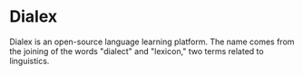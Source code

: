 # Dialex

Dialex is an open-source language learning platform. The name comes from the joining of the words "dialect" and "lexicon," two terms related to linguistics.

